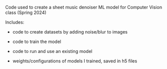 Code used to create a sheet music denoiser ML model for Computer Vision class (Spring 2024)

Includes:

 - code to create datasets by adding noise/blur to images
  
 - code to train the model
  
 - code to run and use an existing model
  
 - weights/configurations of models I trained, saved in h5 files 

